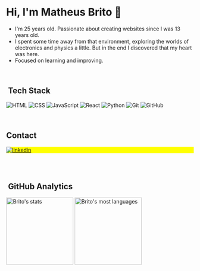 <!--
<img align="right" height="530em" src="https://raw.githubusercontent.com/gist/maykbrito/618ef18e3bbb7cdfd200f3a4fc1aabc6/raw/201d47c76006c99fe0dc55ea92e76bdca5537f08/githubcard.svg"/>
-->
<h1 align="left">Hi, I'm Matheus Brito 👋</h1>

- I'm 25 years old. Passionate about creating websites since I was 13 years old. 
- I spent some time away from that environment, exploring the worlds of electronics and physics a little. But in the end I discovered that my heart was here. 
- Focused on learning and improving.


<!--

- 🔥 Front-End Developer focused on learning and improving.

- 💬 Ask me about **HTML, CSS, JavaScript, React**

-->


<br>

## &nbsp;Tech Stack

![HTML](https://img.shields.io/badge/-HTML-05122A?style=for-the-badge&logo=HTML5)
![CSS](https://img.shields.io/badge/-CSS-05122A?style=for-the-badge&logo=CSS3&logoColor=1572B6)
![JavaScript](https://img.shields.io/badge/-JavaScript-05122A?style=for-the-badge&logo=javascript)
![React](https://img.shields.io/badge/-React-05122A?style=for-the-badge&logo=react)
![Python](https://img.shields.io/badge/-Python-05122A?style=for-the-badge&logo=python)
![Git](https://img.shields.io/badge/-Git-05122A?style=for-the-badge&logo=git)
![GitHub](https://img.shields.io/badge/-GitHub-05122A?style=for-the-badge&logo=github)

<br>


## Contact

<p align="left" style="background:yellow">
<!--
<a href="https://codepen.io/maykbrito" target="_blank">
  <img align="center" src="https://img.shields.io/badge/-maykbrito-05122A?style=flat&logo=codepen" alt="codepen"/>
</a>
<a href="https://instagram.com/maykbrito" target="_blank">
 <img align="center" src="https://img.shields.io/badge/-maykbrito-05122A?style=flat&logo=instagram" alt="instagram"/>
</a>
-->
<a href="https://linkedin.com/in/britodev" target="_blank">
  <img align="center" src="https://img.shields.io/badge/-MatheusBrito-05122A?style=for-the-badge&logo=linkedin" alt="linkedin"/>
</a>
</p>

<br><br>

## &nbsp;GitHub Analytics

<p align="left">
<img height="180em" src="https://github-readme-stats.vercel.app/api?username=brit0dev&show_icons=true&theme=github_dark" alt="Brito's stats"/>
<img height="180em" src="https://github-readme-stats.vercel.app/api/top-langs/?username=tufcoder&layout=compact&theme=github_dark" alt="Brito's most languages"/>
</p>

<!--
![HTML](https://img.shields.io/badge/-HTML-05122A?style=flat-square&logo=HTML5)&nbsp;
![CSS](https://img.shields.io/badge/-CSS-05122A?style=flat-square&logo=CSS3&logoColor=1572B6)&nbsp;
![JavaScript](https://img.shields.io/badge/-JavaScript-05122A?style=flat-square&logo=javascript)&nbsp;
![React](https://img.shields.io/badge/-React-05122A?style=flat-square&logo=react)&nbsp;
![Python](https://img.shields.io/badge/-Python-05122A?style=flat-square&logo=python)&nbsp;
![Git](https://img.shields.io/badge/-Git-05122A?style=flat-square&logo=git)&nbsp;
![GitHub](https://img.shields.io/badge/-GitHub-05122A?style=flat-square&logo=github)&nbsp;

-->



<!--
<img width="490em" src="https://github-readme-twitter-gazf.vercel.app/api?id=maykbrito&layout=wide&show_reply=off&show_retweet=off" />


<img src="https://raw.githubusercontent.com/kaueMarques/kaueMarques/master/hi.gif" height="30px">
<p align="left"> <img src="https://komarev.com/ghpvc/?username=maykbrito&color=yellow" alt="Profile views" /> </p>

- 🔭 I’m currently working on ...
- 🌱 I’m currently learning ...
- 👯 I’m looking to collaborate on ...
- 🤔 I’m looking for help with ...
- 💬 Ask me about ...
- 📫 How to reach me: ...
- 😄 Pronouns: ...
- ⚡ Fun fact: ...
-->
